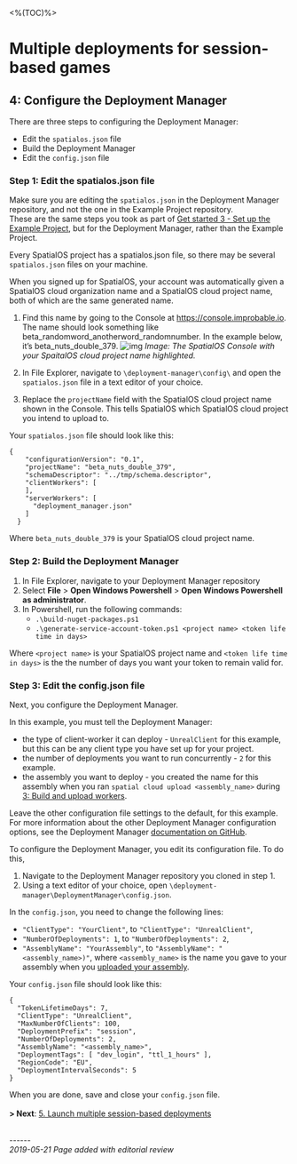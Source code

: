<%(TOC)%>
# Multiple deployments for session-based games
## 4: Configure the Deployment Manager

There are three steps to configuring the Deployment Manager:

* Edit the `spatialos.json` file
* Build the Deployment Manager
* Edit the `config.json` file

### Step 1: Edit the spatialos.json file

Make sure you are editing the `spatialos.json` in the Deployment Manager repository, and not the one in the Example Project repository. <br/>
These are the same steps you took as part of [Get started 3 - Set up the Example Project]({{urlRoot}}/content/get-started/example-project/exampleproject-cloud-deployment), but for the Deployment Manager, rather than the Example Project. 

Every SpatialOS project has a spatialos.json file, so there may be several `spatialos.json` files on your machine. 

When you signed up for SpatialOS, your account was automatically given a SpatialOS cloud organization name and a SpatialOS cloud project name, both of which are the same generated name.

1. Find this name by going to the Console at <https://console.improbable.io>. The name should look something like beta_randomword_anotherword_randomnumber. In the example below, it’s beta_nuts_double_379. 
   ![img]({{assetRoot}}assets/tutorial/project-name.png)
   _Image: The SpatialOS Console with your SpaitalOS cloud project name highlighted._</br>


1. In File Explorer, navigate to `\deployment-manager\config\` and open the `spatialos.json` file in a text editor of your choice.
1. Replace the `projectName` field with the SpatialOS cloud project name shown in the Console. This tells SpatialOS which SpatialOS cloud project you intend to upload to.

Your `spatialos.json` file should look like this: 

```
{
    "configurationVersion": "0.1",
    "projectName": "beta_nuts_double_379",
    "schemaDescriptor": "../tmp/schema.descriptor",
    "clientWorkers": [
    ],
    "serverWorkers": [
      "deployment_manager.json"
    ]
  }
```

Where `beta_nuts_double_379` is your SpatialOS cloud project name. 

### Step 2: Build the Deployment Manager

1. In File Explorer, navigate to your Deployment Manager repository
1. Select **File** > **Open Windows Powershell** > **Open Windows Powershell as administrator**.
1. In Powershell, run the following commands:
	- `.\build-nuget-packages.ps1`
	- `.\generate-service-account-token.ps1 <project name> <token life time in days>`

Where `<project name>` is your SpatialOS project name and `<token life time in days>` is the the number of days you want your token to remain valid for.

### Step 3: Edit the config.json file

Next, you configure the Deployment Manager. 

In this example, you must tell the Deployment Manager:

* the type of client-worker it can deploy - `UnrealClient` for this example, but this can be any client type you have set up for your project.
* the number of deployments you want to run concurrently - `2` for this example.
* the assembly you want to deploy - you created the name for this assembly when you ran `spatial cloud upload <assembly_name>` during [3: Build and upload workers]({{urlRoot}}/content/tutorials/deployment-manager/tutorial-deploymentmgr-workers#step-3-upload-your-assembly).

Leave the other configuration file settings to the default, for this example.  For more information about the other Deployment Manager configuration options, see the Deployment Manager [documentation on GitHub](https://github.com/spatialos/deployment-manager). 

To configure the Deployment Manager, you edit its configuration file. 
To do this, 

1. Navigate to the Deployment Manager repository you cloned in step 1.
2. Using a text editor of your choice, open `\deployment-manager\DeploymentManager\config.json`. 

In the `config.json`, you need to change the following lines: 

- `"ClientType": "YourClient"`, to `"ClientType": "UnrealClient"`,
- `"NumberOfDeployments": 1`, to `"NumberOfDeployments": 2`,
- `"AssemblyName": "YourAssembly"`, to `"AssemblyName": "<assembly_name>)"`, where `<assembly_name>` is the name you gave to your assembly when you [uploaded your assembly]({{urlRoot}}/content/tutorials/deployment-manager/tutorial-deploymentmgr-workers#step-3-upload-your-assembly).

Your `config.json` file should look like this:

```
{
  "TokenLifetimeDays": 7,
  "ClientType": "UnrealClient",
  "MaxNumberOfClients": 100,
  "DeploymentPrefix": "session",
  "NumberOfDeployments": 2,
  "AssemblyName": "<assembly_name>",
  "DeploymentTags": [ "dev_login", "ttl_1_hours" ],
  "RegionCode": "EU",
  "DeploymentIntervalSeconds": 5
}
```

When you are done, save and close your `config.json` file. 
</br>
</br>
**> Next**: [5. Launch multiple session-based deployments]({{urlRoot}}/content/tutorials/deployment-manager/tutorial-deploymentmgr-launch)



<br/>------<br/>
_2019-05-21 Page added with editorial review_
